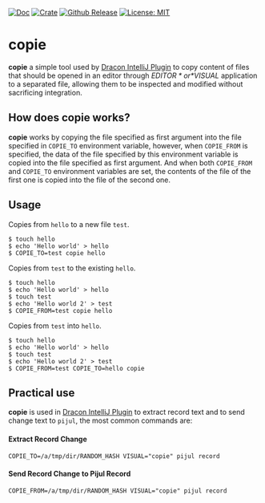 [![Doc](https://docs.rs/copie/badge.svg)](https://docs.rs/copie)
[![Crate](https://img.shields.io/crates/v/copie.svg)](https://crates.io/crates/copie)
[![Github Release](https://img.shields.io/github/v/release/JonathanxD/copie?label=github%20release)](https://github.com/JonathanxD/copie/releases)
[![License: MIT](https://img.shields.io/crates/l/validbr)](https://opensource.org/licenses/MIT)
# copie

**copie** a simple tool used by [Dracon IntelliJ Plugin](https://nest.pijul.com/Jonathan/Dracon) to copy content of files that should be opened in an editor through *$EDITOR* or *$VISUAL* application to a separated file, allowing them to be inspected and modified without sacrificing integration.

## How does copie works?

**copie** works by copying the file specified as first argument into the file specified in `COPIE_TO` environment variable, however, when `COPIE_FROM` is specified, the data of the file specified by this environment variable is copied into the file specified as first argument. And when both `COPIE_FROM` and `COPIE_TO` environment variables are set, the contents of the file of the first one is copied into the file of the second one.

## Usage

Copies from `hello` to a new file `test`.

```fish
$ touch hello
$ echo 'Hello world' > hello
$ COPIE_TO=test copie hello 
```

Copies from `test` to the existing `hello`.

```fish
$ touch hello
$ echo 'Hello world' > hello
$ touch test
$ echo 'Hello world 2' > test
$ COPIE_FROM=test copie hello 
```

Copies from `test` into `hello`.

```fish
$ touch hello
$ echo 'Hello world' > hello
$ touch test
$ echo 'Hello world 2' > test
$ COPIE_FROM=test COPIE_TO=hello copie 
```

## Practical use

**copie** is used in [Dracon IntelliJ Plugin](https://nest.pijul.com/Jonathan/Dracon) to extract record text and to send change text to `pijul`, the most common commands are:

#### Extract Record Change
```fish
COPIE_TO=/a/tmp/dir/RANDOM_HASH VISUAL="copie" pijul record
```

#### Send Record Change to Pijul Record
```fish
COPIE_FROM=/a/tmp/dir/RANDOM_HASH VISUAL="copie" pijul record
```
